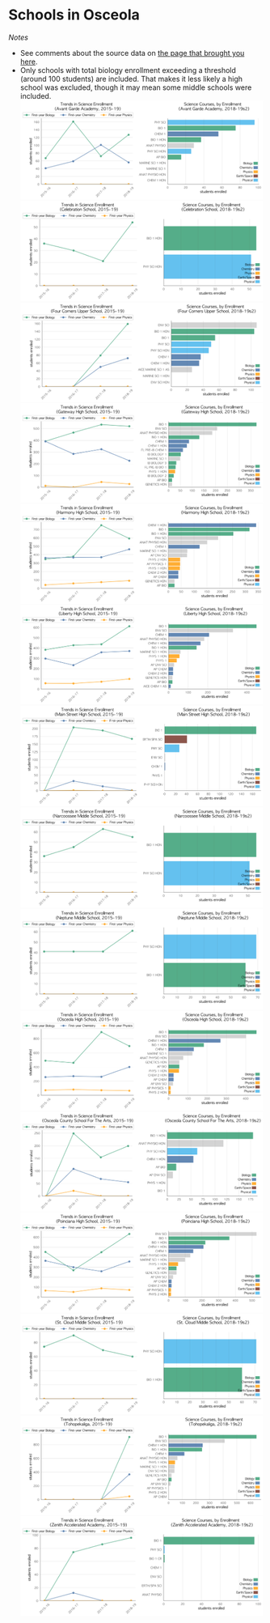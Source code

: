 # Schools in Osceola  
*Notes*
- See comments about the source data on [the page that brought you here](https://adamlamee.github.io/FL-K12-analyses/plots/District_pages/Osceola.html).  
- Only schools with total biology enrollment exceeding a threshold (around 100 students) are included. That makes it less likely a high school was excluded, though it may mean some middle schools were included.  
![](../School_plots/OSCEOLA/AVANT_GARD.png)
![](../School_plots/OSCEOLA/CELEBRATIO.png)
![](../School_plots/OSCEOLA/FOUR_CORNE.png)
![](../School_plots/OSCEOLA/GATEWAY.png)
![](../School_plots/OSCEOLA/HARMONY.png)
![](../School_plots/OSCEOLA/LIBERTY.png)
![](../School_plots/OSCEOLA/MAIN_STREE.png)
![](../School_plots/OSCEOLA/NARCOOSSEE.png)
![](../School_plots/OSCEOLA/NEPTUNE.png)
![](../School_plots/OSCEOLA/OSCEOLA.png)
![](../School_plots/OSCEOLA/OSCEOLA_CO.png)
![](../School_plots/OSCEOLA/POINCIANA.png)
![](../School_plots/OSCEOLA/ST_CLOUD.png)
![](../School_plots/OSCEOLA/TOHOPEKALI.png)
![](../School_plots/OSCEOLA/ZENITH_ACC.png)
